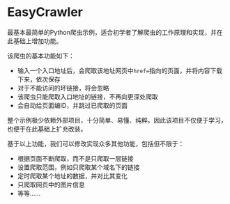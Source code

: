 # EasyCrawler

最基本最简单的Python爬虫示例，适合初学者了解爬虫的工作原理和实现，并在此基础上增加功能。

该爬虫的基本功能如下：

- 输入一个入口地址后，会爬取该地址网页中`href=`指向的页面，并将内容下载下来，依次保存
- 对于不能访问的坏链接，将会忽略
- 该爬虫只能爬取入口地址的链接，不再向更深处爬取
- 会自动给页面编ID，并跳过已爬取的页面

整个示例极少依赖外部项目，十分简单、易懂、纯粹。因此该项目不仅便于学习，也便于在此基础上扩充改装。

基于以上功能，我们可以修改实现众多其他功能，包括但不限于：

- 根据页面不断爬取，而不是只爬取一层链接
- 设置爬取范围，例如只爬取某个域名下的链接
- 定时爬取某个地址的数据，并对比其变化
- 只爬取网页中的图片信息
- 等等……